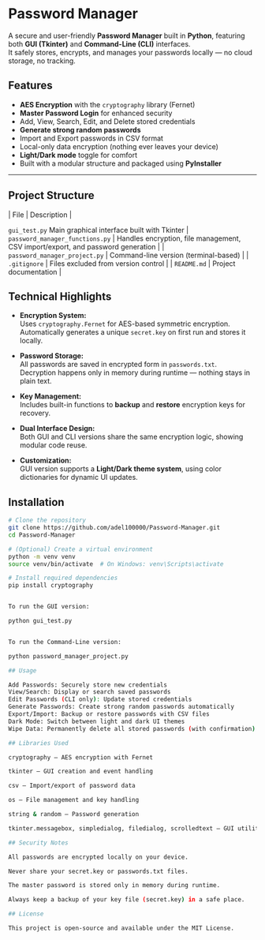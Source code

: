 # Password Manager

A secure and user-friendly **Password Manager** built in **Python**, featuring both **GUI (Tkinter)** and **Command-Line (CLI)** interfaces.  
It safely stores, encrypts, and manages your passwords locally — no cloud storage, no tracking.



##  Features

-  **AES Encryption** with the `cryptography` library (Fernet)
-  **Master Password Login** for enhanced security
-  Add, View, Search, Edit, and Delete stored credentials
-  **Generate strong random passwords**
-  Import and Export passwords in CSV format
-  Local-only data encryption (nothing ever leaves your device)
-  **Light/Dark mode** toggle for comfort
-  Built with a modular structure and packaged using **PyInstaller**

---

##  Project Structure

| File | Description |

 `gui_test.py`  Main graphical interface built with Tkinter 
| `password_manager_functions.py` | Handles encryption, file management, CSV import/export, and password generation |
| `password_manager_project.py` | Command-line version (terminal-based) |
| `.gitignore` | Files excluded from version control |
| `README.md` | Project documentation |



##  Technical Highlights

- **Encryption System:**  
  Uses `cryptography.Fernet` for AES-based symmetric encryption.  
  Automatically generates a unique `secret.key` on first run and stores it locally.  

- **Password Storage:**  
  All passwords are saved in encrypted form in `passwords.txt`.  
  Decryption happens only in memory during runtime — nothing stays in plain text.

- **Key Management:**  
  Includes built-in functions to **backup** and **restore** encryption keys for recovery.

- **Dual Interface Design:**  
  Both GUI and CLI versions share the same encryption logic, showing modular code reuse.

- **Customization:**  
  GUI version supports a **Light/Dark theme system**, using color dictionaries for dynamic UI updates.



##  Installation

```bash
# Clone the repository
git clone https://github.com/adel100000/Password-Manager.git
cd Password-Manager

# (Optional) Create a virtual environment
python -m venv venv
source venv/bin/activate  # On Windows: venv\Scripts\activate

# Install required dependencies
pip install cryptography


To run the GUI version:

python gui_test.py


To run the Command-Line version:

python password_manager_project.py

## Usage

Add Passwords: Securely store new credentials
View/Search: Display or search saved passwords
Edit Passwords (CLI only): Update stored credentials
Generate Passwords: Create strong random passwords automatically
Export/Import: Backup or restore passwords with CSV files
Dark Mode: Switch between light and dark UI themes
Wipe Data: Permanently delete all stored passwords (with confirmation)

## Libraries Used

cryptography – AES encryption with Fernet

tkinter – GUI creation and event handling

csv – Import/export of password data

os – File management and key handling

string & random – Password generation

tkinter.messagebox, simpledialog, filedialog, scrolledtext – GUI utilities

## Security Notes

All passwords are encrypted locally on your device.

Never share your secret.key or passwords.txt files.

The master password is stored only in memory during runtime.

Always keep a backup of your key file (secret.key) in a safe place.

## License

This project is open-source and available under the MIT License.
